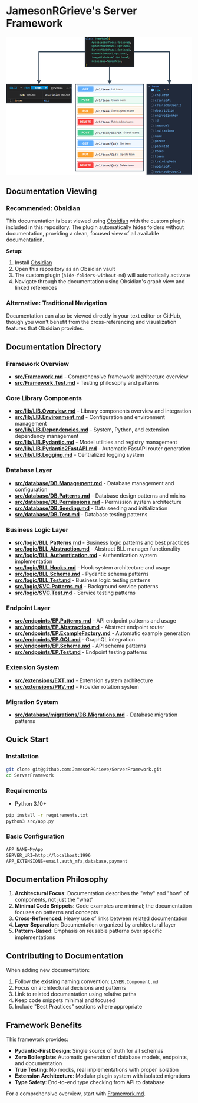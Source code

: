 # JamesonRGrieve's Server Framework

![Generation Paths](./Generation.png)

## Documentation Viewing

### Recommended: Obsidian

This documentation is best viewed using [Obsidian](https://obsidian.md/) with the custom plugin included in this repository. The plugin automatically hides folders without documentation, providing a clean, focused view of all available documentation.

**Setup:**
1. Install [Obsidian](https://obsidian.md/)
2. Open this repository as an Obsidian vault
3. The custom plugin (`hide-folders-without-md`) will automatically activate
4. Navigate through the documentation using Obsidian's graph view and linked references

### Alternative: Traditional Navigation

Documentation can also be viewed directly in your text editor or GitHub, though you won't benefit from the cross-referencing and visualization features that Obsidian provides.

## Documentation Directory

### Framework Overview
- **[src/Framework.md](../src/Framework.md)** - Comprehensive framework architecture overview
- **[src/Framework.Test.md](../src/Framework.Test.md)** - Testing philosophy and patterns

### Core Library Components
- **[src/lib/LIB.Overview.md](../src/lib/LIB.Overview.md)** - Library components overview and integration
- **[src/lib/LIB.Environment.md](../src/lib/LIB.Environment.md)** - Configuration and environment management
- **[src/lib/LIB.Dependencies.md](../src/lib/LIB.Dependencies.md)** - System, Python, and extension dependency management
- **[src/lib/LIB.Pydantic.md](../src/lib/LIB.Pydantic.md)** - Model utilities and registry management
- **[src/lib/LIB.Pydantic2FastAPI.md](../src/lib/LIB.Pydantic2FastAPI.md)** - Automatic FastAPI router generation
- **[src/lib/LIB.Logging.md](../src/lib/LIB.Logging.md)** - Centralized logging system

### Database Layer
- **[src/database/DB.Management.md](../src/database/DB.Management.md)** - Database management and configuration
- **[src/database/DB.Patterns.md](../src/database/DB.Patterns.md)** - Database design patterns and mixins
- **[src/database/DB.Permissions.md](../src/database/DB.Permissions.md)** - Permission system architecture
- **[src/database/DB.Seeding.md](../src/database/DB.Seeding.md)** - Data seeding and initialization
- **[src/database/DB.Test.md](../src/database/DB.Test.md)** - Database testing patterns

### Business Logic Layer
- **[src/logic/BLL.Patterns.md](../src/logic/BLL.Patterns.md)** - Business logic patterns and best practices
- **[src/logic/BLL.Abstraction.md](../src/logic/BLL.Abstraction.md)** - Abstract BLL manager functionality
- **[src/logic/BLL.Authentication.md](../src/logic/BLL.Authentication.md)** - Authentication system implementation
- **[src/logic/BLL.Hooks.md](../src/logic/BLL.Hooks.md)** - Hook system architecture and usage
- **[src/logic/BLL.Schema.md](../src/logic/BLL.Schema.md)** - Pydantic schema patterns
- **[src/logic/BLL.Test.md](../src/logic/BLL.Test.md)** - Business logic testing patterns
- **[src/logic/SVC.Patterns.md](../src/logic/SVC.Patterns.md)** - Background service patterns
- **[src/logic/SVC.Test.md](../src/logic/SVC.Test.md)** - Service testing patterns

### Endpoint Layer
- **[src/endpoints/EP.Patterns.md](../src/endpoints/EP.Patterns.md)** - API endpoint patterns and usage
- **[src/endpoints/EP.Abstraction.md](../src/endpoints/EP.Abstraction.md)** - Abstract endpoint router
- **[src/endpoints/EP.ExampleFactory.md](../src/endpoints/EP.ExampleFactory.md)** - Automatic example generation
- **[src/endpoints/EP.GQL.md](../src/endpoints/EP.GQL.md)** - GraphQL integration
- **[src/endpoints/EP.Schema.md](../src/endpoints/EP.Schema.md)** - API schema patterns
- **[src/endpoints/EP.Test.md](../src/endpoints/EP.Test.md)** - Endpoint testing patterns

### Extension System
- **[src/extensions/EXT.md](../src/extensions/EXT.md)** - Extension system architecture
- **[src/extensions/PRV.md](../src/extensions/PRV.md)** - Provider rotation system

### Migration System
- **[src/database/migrations/DB.Migrations.md](../src/database/migrations/DB.Migrations.md)** - Database migration patterns

## Quick Start

### Installation
```sh
git clone git@github.com:JamesonRGrieve/ServerFramework.git
cd ServerFramework
```

### Requirements
- Python 3.10+
```sh
pip install -r requirements.txt
python3 src/app.py
```

### Basic Configuration
```
APP_NAME=MyApp
SERVER_URI=http://localhost:1996
APP_EXTENSIONS=email,auth_mfa,database,payment
```

## Documentation Philosophy

1. **Architectural Focus**: Documentation describes the "why" and "how" of components, not just the "what"
2. **Minimal Code Snippets**: Code examples are minimal; the documentation focuses on patterns and concepts
3. **Cross-Referenced**: Heavy use of links between related documentation
4. **Layer Separation**: Documentation organized by architectural layer
5. **Pattern-Based**: Emphasis on reusable patterns over specific implementations

## Contributing to Documentation

When adding new documentation:

1. Follow the existing naming convention: `LAYER.Component.md`
2. Focus on architectural decisions and patterns
3. Link to related documentation using relative paths
4. Keep code snippets minimal and focused
5. Include "Best Practices" sections where appropriate

## Framework Benefits

This framework provides:

- **Pydantic-First Design**: Single source of truth for all schemas
- **Zero Boilerplate**: Automatic generation of database models, endpoints, and documentation
- **True Testing**: No mocks, real implementations with proper isolation
- **Extension Architecture**: Modular plugin system with isolated migrations
- **Type Safety**: End-to-end type checking from API to database

For a comprehensive overview, start with [Framework.md](../src/Framework.md).
